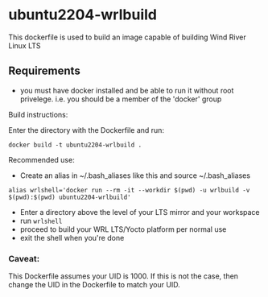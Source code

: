 # ubuntu2204-wrlbuild

This dockerfile is used to build an image capable of building Wind River Linux LTS

## Requirements
- you must have docker installed and be able to run it without root privelege. i.e. you should be a member of the 'docker' group


Build instructions:

Enter the directory with the Dockerfile and run:
```
docker build -t ubuntu2204-wrlbuild .
```

Recommended use:

- Create an alias in ~/.bash_aliases like this and source ~/.bash_aliases

```
alias wrlshell='docker run --rm -it --workdir $(pwd) -u wrlbuild -v $(pwd):$(pwd) ubuntu2204-wrlbuild'
```

- Enter a directory above the level of your LTS mirror and your workspace
- run `wrlshell`
- proceed to build your WRL LTS/Yocto platform per normal use
- exit the shell when you're done

### Caveat:
This Dockerfile assumes your UID is 1000. If this is not the case, then change the UID in the Dockerfile to match your UID.
